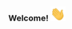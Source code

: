 ### Welcome! <img src="https://raw.githubusercontent.com/ABSphreak/ABSphreak/master/gifs/Hi.gif" width="30px">


